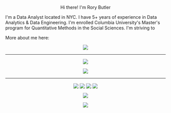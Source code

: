 <p align="center">
Hi there! I'm Rory Butler

I'm a Data Analyst located in NYC. I have 5+ years of experience in Data Analytics & Data Engineering. I'm enrolled Columbia University's Master's program for Quantitative Methods in the Social Sciences. I'm striving to 
</p>

<!-- Actual text -->
More about me here:

<p align="center">
  <a href="https://www.linkedin.com/in/rory-butler-410821a0/">
    <img src="https://img.shields.io/badge/LinkedIn-0077B5?style=for-the-badge&logo=linkedin&logoColor=white" align="center">
  </a>
</p>

---------------------------------------------------------

<p align="center">
  <a href="https://github.com/rb2661#">
    <img src="https://github-readme-stats.vercel.app/api?username=rb2661&theme=tokyonight" align="center">
  </a>
</p>

<p align="center">
  <a href="https://github.com/rb2661#">
    <img src="https://github-readme-stats.vercel.app/api/top-langs/?username=rb2661&theme=tokyonight" align="center">
  </a>
</p>

---------------------------------------------------------

<p align="center">
  <img src="https://img.shields.io/badge/python-3670A0?style=for-the-badge&logo=python&logoColor=ffdd54" align="center">
  <img src="https://img.shields.io/badge/numpy-%23013243.svg?style=for-the-badge&logo=numpy&logoColor=white" align="center">
  <img src="https://img.shields.io/badge/pandas-%23150458.svg?style=for-the-badge&logo=pandas&logoColor=white" align="center">
  <img src="https://img.shields.io/badge/scikit--learn-%23F7931E.svg?style=for-the-badge&logo=scikit-learn&logoColor=white" align="center">
</p>

<p align="center">
  <img src="https://img.shields.io/badge/R-276DC3?style=for-the-badge&logo=r&logoColor=white" align="center">
</p>

<p align="center">
  <img src="https://img.shields.io/badge/SQL%20Server-CC2927?style=for-the-badge&logo=microsoft%20sql%20server&logoColor=white" align="center">
</p>
